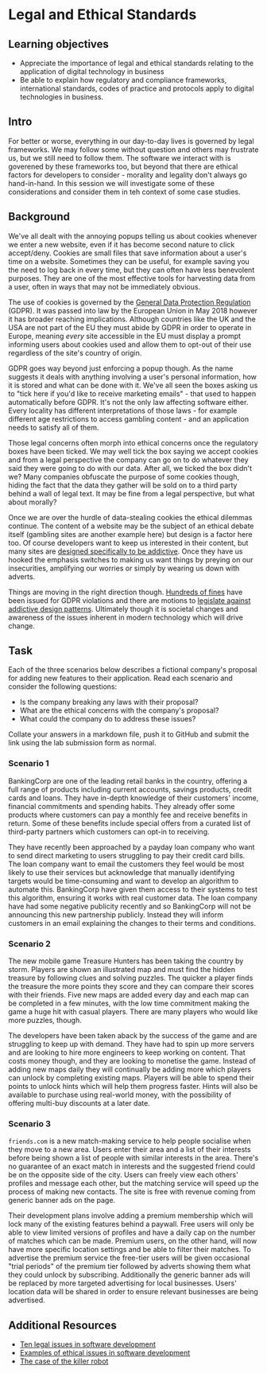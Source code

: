 # Legal and Ethical Standards

## Learning objectives

- Appreciate the importance of legal and ethical standards relating to the application of digital technology in business
- Be able to explain how regulatory and compliance frameworks, international standards, codes of practice and protocols apply to digital technologies in business.

## Intro

For better or worse, everything in our day-to-day lives is governed by legal frameworks. We may follow some without question and others may frustrate us, but we still need to follow them. The software we interact with is goverened by these frameworks too, but beyond that there are ethical factors for developers to consider - morality and legality don't always go hand-in-hand. In this session we will investigate some of these considerations and consider them in teh context of some case studies.

## Background

We've all dealt with the annoying popups telling us about cookies whenever we enter a new website, even if it has become second nature to click accept/deny. Cookies are small files that save information about a user's time on a website. Sometimes they can be useful, for example saving you the need to log back in every time, but they can often have less benevolent purposes. They are one of the most effective tools for harvesting data from a user, often in ways that may not be immediately obvious.

The use of cookies is governed by the [General Data Protection Regulation](https://gdpr-info.eu/) (GDPR). It was passed into law by the European Union in May 2018 however it has broader reaching implications. Although countries like the UK and the USA are not part of the EU they must abide by GDPR in order to operate in Europe, meaning _every_ site accessible in the EU must display a prompt informing users about cookies used and allow them to opt-out of their use regardless of the site's country of origin.

GDPR goes way beyond just enforcing a popup though. As the name suggests it deals with anything involving a user's personal information, how it is stored and what can be done with it. We've all seen the boxes asking us to "tick here if you'd like to receive marketing emails" - that used to happen automatically before GDPR. It's not the only law affecting software either. Every locality has different interpretations of those laws - for example different age restrictions to access gambling content - and an application needs to satisfy all of them.

Those legal concerns often morph into ethical concerns once the regulatory boxes have been ticked. We may well tick the box saying we accept cookies and from a legal perspective the company can go on to do whatever they said they were going to do with our data. After all, we ticked the box didn't we? Many companies obfuscate the purpose of some cookies though, hiding the fact that the data they gather will be sold on to a third party behind a wall of legal text. It may be fine from a legal perspective, but what about morally?

Once we are over the hurdle of data-stealing cookies the ethical dilemmas continue. The content of a website may be the subject of an ethical debate itself (gambling sites are another example here) but design is a factor here too. Of course developers want to keep us interested in their content, but many sites are [designed specifically to be addictive](https://www.komododigital.co.uk/insights/how-social-media-apps-ux-ui-are-designed-to-engage-and-be-addictive/). Once they have us hooked the emphasis switches to making us want things by preying on our insecurities, amplifying our worries or simply by wearing us down with adverts.

Things are moving in the right direction though. [Hundreds of fines](https://www.enforcementtracker.com/) have been issued for GDPR violations and there are motions to [legislate against addictive design patterns](https://www.socialmediatoday.com/news/social-platforms-could-face-legal-action-for-addictive-algorithms-under-pro/626233/). Ultimately though it is societal changes and awareness of the issues inherent in modern technology which will drive change.


## Task

Each of the three scenarios below describes a fictional company's proposal for adding new features to their application. Read each scenario and consider the following questions:

- Is the company breaking any laws with their proposal?
- What are the ethical concerns with the company's proposal?
- What could the company do to address these issues?

Collate your answers in a markdown file, push it to GitHub and submit the link using the lab submission form as normal.

### Scenario 1

BankingCorp are one of the leading retail banks in the country, offering a full range of products including current accounts, savings products, credit cards and loans. They have in-depth knowledge of their customers' income, financial commitments and spending habits. They already offer some products where customers can pay a monthly fee and receive benefits in return. Some of these benefits include special offers from a curated list of third-party partners which customers can opt-in to receiving.

They have recently been approached by a payday loan company who want to send direct marketing to users struggling to pay their credit card bills. The loan company want to email the customers they feel would be most likely to use their services but acknowledge that manually identifying targets would be time-consuming and want to develop an algorithm to automate this. BankingCorp have given them access to their systems to test this algorithm, ensuring it works with real customer data. The loan company have had some negative publicity recently and so BankingCorp will not be announcing this new partnership publicly. Instead they will inform customers in an email explaining the changes to their terms and conditions.

### Scenario 2

The new mobile game Treasure Hunters has been taking the country by storm. Players are shown an illustrated map and must find the hidden treasure by following clues and solving puzzles. The quicker a player finds the treasure the more points they score and they can compare their scores with their friends. Five new maps are added every day and each map can be completed in a few minutes, with the low time commitment making the game a huge hit with casual players. There are many players who would like more puzzles, though.

The developers have been taken aback by the success of the game and are struggling to keep up with demand. They have had to spin up more servers and are looking to hire more engineers to keep working on content. That costs money though, and they are looking to monetise the game. Instead of adding new maps daily they will continually be adding more which players can unlock by completing existing maps. Players will be able to spend their points to unlock hints which will help them progress faster. Hints will also be available to purchase using real-world money, with the possibility of offering multi-buy discounts at a later date.

### Scenario 3

`friends.com` is a new match-making service to help people socialise when they move to a new area. Users enter their area and a list of their interests before being shown a list of people with similar interests in the area. There's no guarantee of an exact match in interests and the suggested friend could be on the opposite side of the city. Users can freely view each others' profiles and message each other, but the matching service will speed up the process of making new contacts. The site is free with revenue coming from generic banner ads on the page.

Their development plans involve adding a premium membership which will lock many of the existing features behind a paywall. Free users will only be able to view limited versions of profiles and have a daily cap on the number of matches which can be made. Premium users, on the other hand, will now have more specific location settings and be able to filter their matches. To advertise the premium service the free-tier users will be given occasional "trial periods" of the premium tier followed by adverts showing them what they could unlock by subscribing. Additionally the generic banner ads will be replaced by more targeted advertising for local businesses. Users' location data will be shared in order to ensure relevant businesses are being advertised.


## Additional Resources

- [Ten legal issues in software development](https://www.lawdonut.co.uk/business/blog/24/01/ten-legal-issues-software-development#:~:text=Which%20are%20the%20legal%20issues,%2Dinfringement%20of%20others'%20rights.)
- [Examples of ethical issues in software development](https://www.techtarget.com/searchsoftwarequality/tip/5-examples-of-ethical-issues-in-software-development)
- [The case of the killer robot](https://onlineethics.org/cases/case-killer-robot)